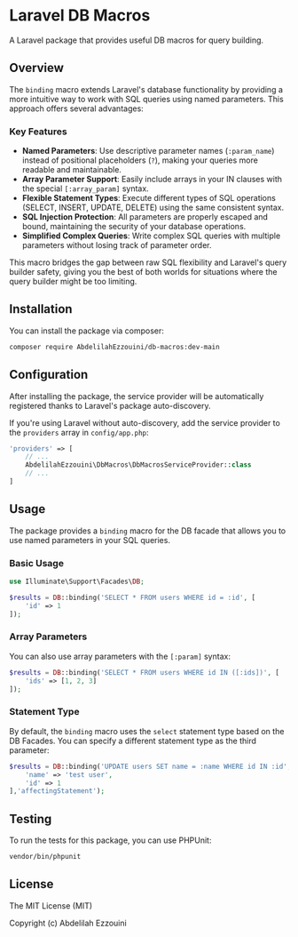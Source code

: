 # Laravel DB Macros

A Laravel package that provides useful DB macros for query building.
## Overview

The `binding` macro extends Laravel's database functionality by providing a more intuitive way to work with SQL queries using named parameters. This approach offers several advantages:

### Key Features

- **Named Parameters**: Use descriptive parameter names (`:param_name`) instead of positional placeholders (`?`), making your queries more readable and maintainable.
- **Array Parameter Support**: Easily include arrays in your IN clauses with the special `[:array_param]` syntax.
- **Flexible Statement Types**: Execute different types of SQL operations (SELECT, INSERT, UPDATE, DELETE) using the same consistent syntax.
- **SQL Injection Protection**: All parameters are properly escaped and bound, maintaining the security of your database operations.
- **Simplified Complex Queries**: Write complex SQL queries with multiple parameters without losing track of parameter order.

This macro bridges the gap between raw SQL flexibility and Laravel's query builder safety, giving you the best of both worlds for situations where the query builder might be too limiting.


## Installation

You can install the package via composer:

```bash
composer require AbdelilahEzzouini/db-macros:dev-main
```

## Configuration

After installing the package, the service provider will be automatically registered thanks to Laravel's package auto-discovery.

If you're using Laravel without auto-discovery, add the service provider to the `providers` array in `config/app.php`:

```php
'providers' => [
    // ...
    AbdelilahEzzouini\DbMacros\DbMacrosServiceProvider::class
    // ...
]
```

## Usage

The package provides a `binding` macro for the DB facade that allows you to use named parameters in your SQL queries.

### Basic Usage

```php
use Illuminate\Support\Facades\DB;

$results = DB::binding('SELECT * FROM users WHERE id = :id', [
    'id' => 1
]);
```

### Array Parameters

You can also use array parameters with the `[:param]` syntax:

```php
$results = DB::binding('SELECT * FROM users WHERE id IN ([:ids])', [
    'ids' => [1, 2, 3]
]);
```
### Statement Type

By default, the `binding` macro uses the `select` statement type based on the DB Facades. You can specify a different statement type as the third parameter:

```php
$results = DB::binding('UPDATE users SET name = :name WHERE id IN :id', [
    'name' => 'test user',
    'id' => 1
],'affectingStatement');
```

## Testing

To run the tests for this package, you can use PHPUnit:
```bash
vendor/bin/phpunit
```


## License

The MIT License (MIT)

Copyright (c) Abdelilah Ezzouini
